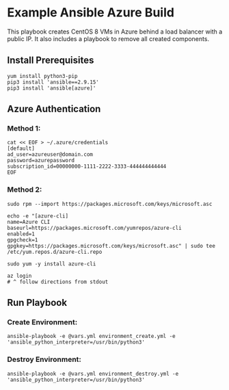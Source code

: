 # Example Ansible Azure Build
This playbook creates CentOS 8 VMs in Azure behind a load balancer with a public IP. It also includes a playbook to remove all created components.
## Install Prerequisites
```
yum install python3-pip
pip3 install 'ansible==2.9.15'
pip3 install 'ansible[azure]'
```

## Azure Authentication

### Method 1:
```
cat << EOF > ~/.azure/credentials
[default]
ad_user=azureuser@domain.com
password=azurepassword
subscription_id=00000000-1111-2222-3333-444444444444
EOF
```
### Method 2:
```
sudo rpm --import https://packages.microsoft.com/keys/microsoft.asc

echo -e "[azure-cli]
name=Azure CLI
baseurl=https://packages.microsoft.com/yumrepos/azure-cli
enabled=1
gpgcheck=1
gpgkey=https://packages.microsoft.com/keys/microsoft.asc" | sudo tee /etc/yum.repos.d/azure-cli.repo

sudo yum -y install azure-cli

az login
# ^ follow directions from stdout
```
## Run Playbook
### Create Environment:
```
ansible-playbook -e @vars.yml environment_create.yml -e 'ansible_python_interpreter=/usr/bin/python3'
```

### Destroy Environment:
```
ansible-playbook -e @vars.yml environment_destroy.yml -e 'ansible_python_interpreter=/usr/bin/python3'
```